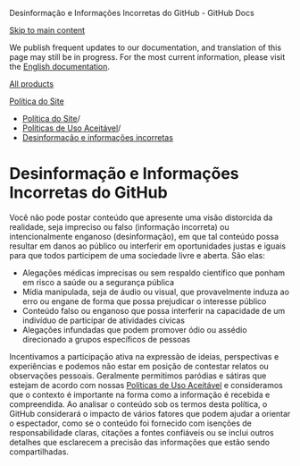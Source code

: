 Desinformação e Informações Incorretas do GitHub - GitHub Docs

[Skip to main content](#main-content)

We publish frequent updates to our documentation, and translation of this page may still be in progress. For the most current information, please visit the [English documentation](/en).

[All products](/pt)

[Política do Site](/pt/site-policy)

* [Política do Site](/pt/site-policy)/
* [Políticas de Uso Aceitável](/pt/site-policy/acceptable-use-policies)/
* [Desinformação e informações incorretas](/pt/site-policy/acceptable-use-policies/github-misinformation-and-disinformation)

Desinformação e Informações Incorretas do GitHub
==========

Você não pode postar conteúdo que apresente uma visão distorcida da realidade, seja impreciso ou falso (informação incorreta) ou intencionalmente enganoso (desinformação), em que tal conteúdo possa resultar em danos ao público ou interferir em oportunidades justas e iguais para que todos participem de uma sociedade livre e aberta. São elas:

* Alegações médicas imprecisas ou sem respaldo científico que ponham em risco a saúde ou a segurança pública
* Mídia manipulada, seja de áudio ou visual, que provavelmente induza ao erro ou engane de forma que possa prejudicar o interesse público
* Conteúdo falso ou enganoso que possa interferir na capacidade de um indivíduo de participar de atividades cívicas
* Alegações infundadas que podem promover ódio ou assédio direcionado a grupos específicos de pessoas

Incentivamos a participação ativa na expressão de ideias, perspectivas e experiências e podemos não estar em posição de contestar relatos ou observações pessoais. Geralmente permitimos paródias e sátiras que estejam de acordo com nossas [Políticas de Uso Aceitável](/pt/site-policy/acceptable-use-policies/github-acceptable-use-policies) e consideramos que o contexto é importante na forma como a informação é recebida e compreendida. Ao analisar o conteúdo sob os termos desta política, o GitHub considerará o impacto de vários fatores que podem ajudar a orientar o espectador, como se o conteúdo foi fornecido com isenções de responsabilidade claras, citações a fontes confiáveis ou se inclui outros detalhes que esclarecem a precisão das informações que estão sendo compartilhadas.
